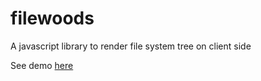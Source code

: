 # filewoods
A javascript library to render file system tree on client side

See demo [ here ](https://jayshankarshahu.github.io/filewoods/test/)